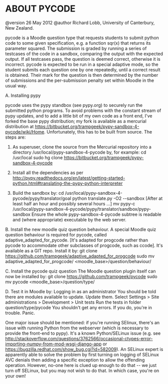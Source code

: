 ABOUT PYCODE
============

@version 26 May 2012
@author Richard Lobb, University of Canterbury, New Zealand.

pycode is a Moodle question type that requests students to submit python code to some given specification, e.g. a function sqr(x) that returns its parameter
squared. The submission is graded by running a series of testcases of the code in a sandbox, comparing the output with the expected output. If all testcases
pass, the question is deemed correct, otherwise it is incorrect. pycode is expected to be run in a special adaptive mode, so the student submits each
question one by one repeatedly, until a correct result is obtained. Their mark for the question is then determined by the number of submissions and
the per-submission penalty set within Moodle in the usual way.

A. Installing pypy

pycode uses the pypy standbox (see pypy.org) to securely run the submitted
python programs. To avoid problems with the constant stream of pypy updates,
and to add a little bit of my own code as a front end, I've forked the base
pypy distribution; my fork is available as a mercurial
distribution at https://bitbucket.org/trampgeek/pypy-sandbox-4-pycode/wiki/Home.
Unfortunately, this has to be built from source. The steps are:

1. As superuser, clone the source from the Mercurial repository into a
   directory /usr/local/pypy-sandbox-4-pycode by, for example:
    cd /usr/local
    sudo hg clone https://bitbucket.org/trampgeek/pypy-sandbox-4-pycode

2. Install all the dependencies as per http://pypy.readthedocs.org/en/latest/getting-started-python.html#translating-the-pypy-python-interpreter

3. Build the sandbox by:
    cd /usr/local/pypy-sandbox-4-pycode/pypy/translator/goal
    python translate.py -O2 --sandbox
    [After at least half an hour and possibly several hours ...]
    mv pypy-c /usr/local/pypy-sandbox-4-pycode/pypy/translator/sandbox/pypy-sandbox
    Ensure the whole pypy-sandbox-4-pycode subtree is readable and (where
    appropriate) executable by the web server.

B. Install the new moodle quiz question behaviour.
    A special Moodle quiz question behaviour is required for pycode, called
    adaptive_adapted_for_pycode. [It's adapted for progcode rather than
    pycode to accommodate other subclasses of progcode, such as ccode].
    It's available as a GIT repo. Install it by:
    git clone https://github.com/trampgeek/adaptive_adapted_for_progcode
    sudo mv adaptive_adapted_for_progcode/ <moodle_base>/question/behaviour/

C. Install the pycode quiz question
    The Moodle question plugin itself can now be installed by:
    git clone https://github.com/trampgeek/pycode
    sudo mv pycode <moodle_base>/question/type/

D. Test it in Moodle by:
    Logging in as an administrator
    You should be told there are modules available to update.
    Update them.
    Select Settings > Site administrations > Development > Unit tests
    Run the tests in folder question/type/pycode
    You shouldn't get any errors. If you do, you're in trouble. Panic.

One major issue should be mentioned: if you're running SElinux, there's an issue
with running Python from the webserver (which is necessary to provide the
front-end to pypy). It's a known Python/SELinux issue (e.g. see
http://stackoverflow.com/questions/3762566/occasional-ctypes-error-importing-numpy-from-mod-wsgi-django-app or https://bugzilla.redhat.com/show_bug.cgi?id=582009).
An SELinux expert is apparently able to solve the problem by first turning on
logging of SELinux AVC denials then adding a specific exception to allow the
offending operation. However, no-one here is clued up enough to do that -- we
just turn off SELinux, but you may not wish to do that. In which case, you're
on your own!
